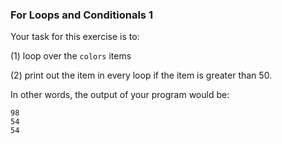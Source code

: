 ### For Loops and Conditionals 1
Your task for this exercise is to:

(1) loop over the ```colors``` items

(2) print out the item in every loop if the item is greater than 50.

In other words, the output of your program would be:
```
98
54
54
```